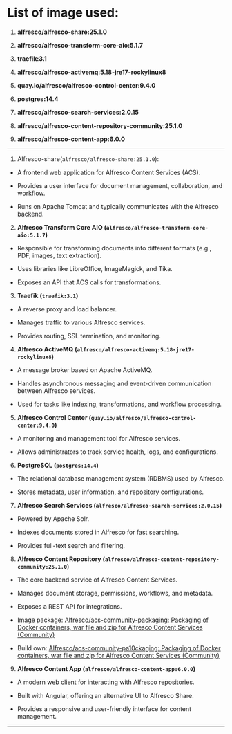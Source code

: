 # List of image used:

1. **alfresco/alfresco-share:25.1.0**

2. **alfresco/alfresco-transform-core-aio:5.1.7**

3. **traefik:3.1**

4. **alfresco/alfresco-activemq:5.18-jre17-rockylinux8**

5. **quay.io/alfresco/alfresco-control-center:9.4.0**

6. **postgres:14.4**

7. **alfresco/alfresco-search-services:2.0.15**

8. **alfresco/alfresco-content-repository-community:25.1.0**

9. **alfresco/alfresco-content-app:6.0.0**

---

1. Alfresco-share(`alfresco/alfresco-share:25.1.0`):
- A frontend web application for Alfresco Content Services (ACS).

- Provides a user interface for document management, collaboration, and workflow.

- Runs on Apache Tomcat and typically communicates with the Alfresco backend.
2. **Alfresco Transform Core AIO (`alfresco/alfresco-transform-core-aio:5.1.7`)**
- Responsible for transforming documents into different formats (e.g., PDF, images, text extraction).

- Uses libraries like LibreOffice, ImageMagick, and Tika.

- Exposes an API that ACS calls for transformations.
3. **Traefik (`traefik:3.1`)**
- A reverse proxy and load balancer.

- Manages traffic to various Alfresco services.

- Provides routing, SSL termination, and monitoring.
4. **Alfresco ActiveMQ (`alfresco/alfresco-activemq:5.18-jre17-rockylinux8`)**
- A message broker based on Apache ActiveMQ.

- Handles asynchronous messaging and event-driven communication between Alfresco services.

- Used for tasks like indexing, transformations, and workflow processing.
5. **Alfresco Control Center (`quay.io/alfresco/alfresco-control-center:9.4.0`)**
- A monitoring and management tool for Alfresco services.

- Allows administrators to track service health, logs, and configurations.
6. **PostgreSQL (`postgres:14.4`)**
- The relational database management system (RDBMS) used by Alfresco.

- Stores metadata, user information, and repository configurations.
7. **Alfresco Search Services (`alfresco/alfresco-search-services:2.0.15`)**
- Powered by Apache Solr.

- Indexes documents stored in Alfresco for fast searching.

- Provides full-text search and filtering.
8. **Alfresco Content Repository (`alfresco/alfresco-content-repository-community:25.1.0`)**
- The core backend service of Alfresco Content Services.

- Manages document storage, permissions, workflows, and metadata.

- Exposes a REST API for integrations.

- Image package: [Alfresco/acs-community-packaging: Packaging of Docker containers, war file and zip for Alfresco Content Services (Community)](https://github.com/Alfresco/acs-community-packaging)

- Build own: [Alfresco/acs-community-pa10ckaging: Packaging of Docker containers, war file and zip for Alfresco Content Services (Community)](https://github.com/Alfresco/acs-community-packaging)
9. **Alfresco Content App (`alfresco/alfresco-content-app:6.0.0`)**
- A modern web client for interacting with Alfresco repositories.

- Built with Angular, offering an alternative UI to Alfresco Share.

- Provides a responsive and user-friendly interface for content management.

---
